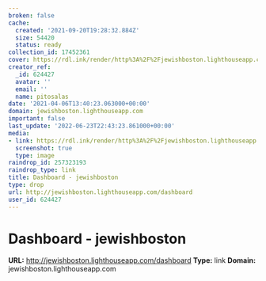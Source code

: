 ```yaml
---
broken: false
cache:
  created: '2021-09-20T19:28:32.884Z'
  size: 54420
  status: ready
collection_id: 17452361
cover: https://rdl.ink/render/http%3A%2F%2Fjewishboston.lighthouseapp.com%2Fdashboard
creator_ref:
  _id: 624427
  avatar: ''
  email: ''
  name: pitosalas
date: '2021-04-06T13:40:23.063000+00:00'
domain: jewishboston.lighthouseapp.com
important: false
last_update: '2022-06-23T22:43:23.861000+00:00'
media:
- link: https://rdl.ink/render/http%3A%2F%2Fjewishboston.lighthouseapp.com%2Fdashboard
  screenshot: true
  type: image
raindrop_id: 257323193
raindrop_type: link
title: Dashboard - jewishboston
type: drop
url: http://jewishboston.lighthouseapp.com/dashboard
user_id: 624427
---
```


# Dashboard - jewishboston

**URL:** http://jewishboston.lighthouseapp.com/dashboard
**Type:** link
**Domain:** jewishboston.lighthouseapp.com
